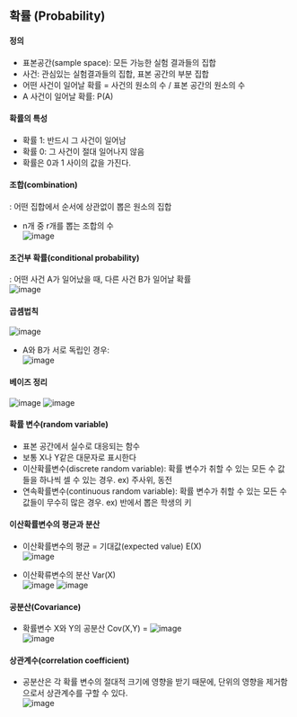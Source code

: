 ## 확률 (Probability)

#### 정의
- 표본공간(sample space): 모든 가능한 실험 결과들의 집합
- 사건: 관심있는 실험결과들의 집합, 표본 공간의 부분 집합
- 어떤 사건이 일어날 확률 = 사건의 원소의 수 / 표본 공간의 원소의 수
- A 사건이 일어날 확률: P(A)

#### 확률의 특성
- 확률 1: 반드시 그 사건이 일어남
- 확률 0: 그 사건이 절대 일어나지 않음
- 확률은 0과 1 사이의 값을 가진다.

#### 조합(combination)
: 어떤 집합에서 순서에 상관없이 뽑은 원소의 집합
- n개 중 r개를 뽑는 조합의 수   
![image](https://user-images.githubusercontent.com/59414764/125580554-2c206009-e0ad-4ce0-8679-76fd0f1a2776.png)

#### 조건부 확률(conditional probability)
: 어떤 사건 A가 일어났을 때, 다른 사건 B가 일어날 확률   
![image](https://user-images.githubusercontent.com/59414764/125590746-206e31b5-2433-430c-85c6-997017fca8f7.png)

#### 곱셈법칙    
![image](https://user-images.githubusercontent.com/59414764/125591039-dffa3c25-8700-4eb1-a6c3-bb5747c2b3f7.png)
- A와 B가 서로 독립인 경우:   
![image](https://user-images.githubusercontent.com/59414764/125591165-3a870422-8e9b-4f5c-942e-768964661e3f.png)

#### 베이즈 정리
![image](https://user-images.githubusercontent.com/59414764/125594917-fa7c9087-df65-45f2-ad05-f94d00b4f834.png)
![image](https://user-images.githubusercontent.com/59414764/125594986-217a7dcb-8886-4bba-a0db-e685d4d7a320.png)

#### 확률 변수(random variable)
- 표본 공간에서 실수로 대응되는 함수
- 보통 X나 Y같은 대문자로 표시한다
- 이산확률변수(discrete random variable): 확률 변수가 취할 수 있는 모든 수 값들을 하나씩 셀 수 있는 경우. ex) 주사위, 동전
- 연속확률변수(continuous random variable): 확률 변수가 취할 수 있는 모든 수 값들이 무수히 많은 경우. ex) 반에서 뽑은 학생의 키

#### 이산확률변수의 평균과 분산
- 이산확률변수의 평균 = 기대값(expected value) E(X)   
![image](https://user-images.githubusercontent.com/59414764/125601089-21888c0b-aeb5-4246-a913-056c43608943.png)   

- 이산확류변수의 분산 Var(X)   
![image](https://user-images.githubusercontent.com/59414764/125601722-ad7fc5c0-c3d5-46e4-9e09-c01e85b04883.png)
![image](https://user-images.githubusercontent.com/59414764/125603471-2f243cc1-84ca-4655-9010-eaea0ce74fad.png)

#### 공분산(Covariance)
- 확률변수 X와 Y의 공분산 Cov(X,Y) = ![image](https://user-images.githubusercontent.com/59414764/125606239-f7b7135b-ab6a-4278-9c00-551547c96d94.png)   
![image](https://user-images.githubusercontent.com/59414764/125606774-e1bfebbf-50be-4091-a6b5-56b6b857ceca.png)

#### 상관계수(correlation coefficient)
- 공분산은 각 확률 변수의 절대적 크기에 영향을 받기 때문에, 단위의 영향을 제거함으로서 상관계수를 구할 수 있다.   
![image](https://user-images.githubusercontent.com/59414764/125607045-de74735f-43b8-4119-845a-a133a3e22678.png)
